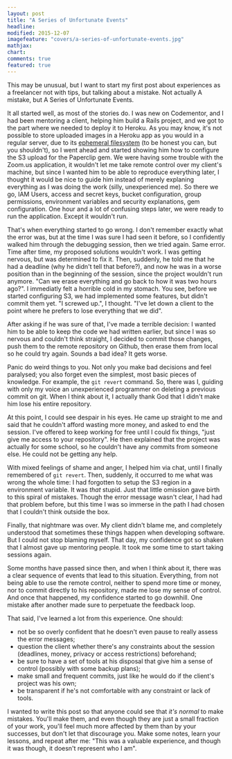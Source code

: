 ```yaml
---
layout: post
title: "A Series of Unfortunate Events"
headline: 
modified: 2015-12-07
imagefeature: "covers/a-series-of-unfortunate-events.jpg"
mathjax: 
chart: 
comments: true
featured: true
---
```


This may be unusual, but I want to start my first post about experiences as
a freelancer not with tips, but talking about a mistake. Not actually A
mistake, but A Series of Unfortunate Events.

It all started well, as most of the stories do. I was new on Codementor, and I
had been mentoring a client, helping him build a Rails project, and we got to
the part where we needed to deploy it to Heroku.  As you may know, it's not
possible to store uploaded images in a Heroku app as you would in a regular
server, due to its [ephemeral
filesystem](https://devcenter.heroku.com/articles/dynos#ephemeral-filesystem)
(to be honest you can, but you shouldn't), so I went ahead and started showing
him how to configure the S3 upload for the Paperclip gem. We were having some
trouble with the Zoom.us application, it wouldn't let me take remote control
over my client's machine, but since I wanted him to be able to reproduce
everything later, I thought it would be nice to guide him instead of merely
explaning everything as I was doing the work (silly, unexperienced me). So
there we go, IAM Users, access and secret keys, bucket configuration, group
permissions, environment variables and security explanations, gem
configuration. One hour and a lot of confusing steps later, we were ready to
run the application. Except it wouldn't run.

That's when everything started to go wrong. I don't remember exactly what the
error was, but at the time I was sure I had seen it before, so I confidently
walked him through the debugging session, then we tried again. Same error. Time
after time, my proposed solutions wouldn't work. I was getting nervous, but was
determined to fix it. Then, suddenly, he told me that he had a deadline (why he
didn't tell that before?), and now he was in a worse position than in the
beginning of the session, since the project wouldn't run anymore. "Can we erase
everything and go back to how it was two hours ago?". I immediatly felt a
horrible cold in my stomach. You see, before we started configuring S3, we had
implemented some features, but didn't commit them yet. "I screwed up.", I
thought. "I've let down a client to the point where he prefers to lose
everything that we did".

After asking if he was sure of that, I've made a terrible decision: I wanted
him to be able to keep the code we had written earlier, but since I was so
nervous and couldn't think straight, I decided to commit those changes, push them
to the remote repository on Github, then erase them from local so he could try
again. Sounds a bad idea? It gets worse.

Panic do weird things to you. Not only you make bad decisions and feel
paralysed; you also forget even the simplest, most basic pieces of knowledge.
For example, the <code>git revert</code> command. So, there was I, guiding with
only my voice an unexperienced programmer on deleting a previous commit on git.
When I think about it, I actually thank God that I didn't make him lose his
entire repository.

At this point, I could see despair in his eyes. He came up straight to me and
said that he couldn't afford wasting more money, and asked to end the session.
I've offered to keep working for free until I could fix things, "just give me
access to your repository". He then explained that the project was actually for
some school, so he couldn't have any commits from someone else. He could not be
getting any help.

With mixed feelings of shame and anger, I helped him via chat, until I finally
remembered of <code>git revert</code>. Then, suddenly, it occurred to me what
was wrong the whole time: I had forgotten to setup the S3 region in a
environment variable. It was *that* stupid. Just that little omission gave
birth to this spiral of mistakes.  Though the error message wasn't clear, I had
had that problem before, but this time I was so immerse in the path I had
chosen that I couldn't think outside the box.

Finally, that nightmare was over. My client didn't blame me, and completely
understood that sometimes these things happen when developing software. But I
could not stop blaming myself. That day, my confidence got so shaken that I
almost gave up mentoring people. It took me some time to start taking sessions
again.

Some months have passed since then, and when I think about it, there was a
clear sequence of events that lead to this situation. Everything, from not
being able to use the remote control, neither to spend more time or money, nor
to commit directly to his repository, made me lose my sense of control. And
once that happened, my confidence started to go downhill. One mistake after
another made sure to perpetuate the feedback loop.

That said, I've learned a lot from this experience. One should:

* not be so overly confident that he doesn't even pause to really assess the
  error messages;
* question the client whether there's any constraints about the session
  (deadlines, money, privacy or access restrictions) beforehand;
* be sure to have a set of tools at his disposal that give him a sense of
  control (possibly with some backup plans);
* make small and frequent commits, just like he would do if the client's
  project was his own;
* be transparent if he's not comfortable with any constraint or lack of tools.

I wanted to write this post so that anyone could see that *it's normal* to make
mistakes. You'll make them, and even though they are just a small fraction of
your work, you'll feel much more affected by them than by your successes, but
don't let that discourage you. Make some notes, learn your lessons, and repeat
after me: "This was a valuable experience, and though it was though, it doesn't
represent who I am".

